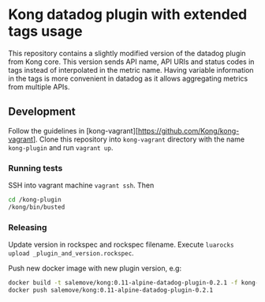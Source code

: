 # Kong datadog plugin with extended tags usage

This repository contains a slightly modified version of the datadog plugin from
Kong core. This version sends API name, API URIs and status codes in tags
instead of interpolated in the metric name. Having variable information in the
tags is more convenient in datadog as it allows aggregating metrics from
multiple APIs.

## Development

Follow the guidelines in [kong-vagrant][https://github.com/Kong/kong-vagrant].
Clone this repository into `kong-vagrant` directory with the name `kong-plugin`
and run `vagrant up`.

### Running tests

SSH into vagrant machine `vagrant ssh`.
Then
```bash
cd /kong-plugin
/kong/bin/busted
```

### Releasing

Update version in rockspec and rockspec filename. Execute `luarocks upload _plugin_and_version.rockspec`.

Push new docker image with new plugin version, e.g:

```bash
docker build -t salemove/kong:0.11-alpine-datadog-plugin-0.2.1 -f kong-salemove.Dockerfile .
docker push salemove/kong:0.11-alpine-datadog-plugin-0.2.1
```
